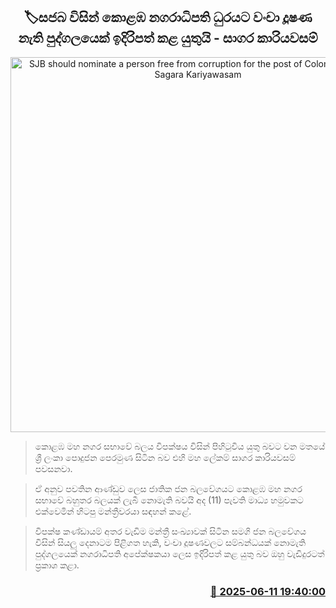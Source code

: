<p align='center'><b><h2 align='center' title='SJB should nominate a person free from corruption for the post of Colombo Mayor - Sagara Kariyawasam'>🏷සජබ විසින් කොළඹ නගරාධිපති ධුරයට වංචා දූෂණ නැති පුද්ගලයෙක් ඉදිරිපත් කළ යුතුයි - සාගර කාරියවසම්</h2></b></p>
<p align='center'><img src='https://helakuru.sgp1.cdn.digitaloceanspaces.com/esana/images/lib/sagara-kariyawasam-media-2025.jpg' width='600' alt='SJB should nominate a person free from corruption for the post of Colombo Mayor - Sagara Kariyawasam'></p>

> කොළඹ මහ නගර සභාවේ බලය විපක්ෂය විසින් පිහිටුවිය යුතු බවට වන මතයේ ශ්‍රී ලංකා පොදුජන පෙරමුණ සිටින බව එහි මහ ලේකම් සාගර කාරියවසම් පවසනවා.

> ඒ අනුව පවතින ආණ්ඩුව ලෙස ජාතික ජන බලවේගයට කොළඹ මහ නගර සභාවේ බහුතර බලයක් ලැබී නොමැති බවයි අද (11) පැවති මාධ්‍ය හමුවකට එක්වෙමින් හිටපු මන්ත්‍රීවරයා සඳහන් කළේ.

> විපක්ෂ කණ්ඩායම් අතර වැඩිම මන්ත්‍රී සංඛ්‍යාවක් සිටින සමගි ජන බලවේගය විසින් සියලු දෙනාටම පිළිගත හැකි, වංචා දූෂණවලට සම්බන්ධයක් නොමැති පුද්ගලයෙක් නගරාධිපති අපේක්ෂකයා ලෙස ඉදිරිපත් කළ යුතු බව ඔහු වැඩිදුරටත් ප්‍රකාශ කළා.



<h3 align='right'><a href='https://www.helakuru.lk/esana/p/110904/'>📅 2025-06-11 19:40:00</a></h3>

